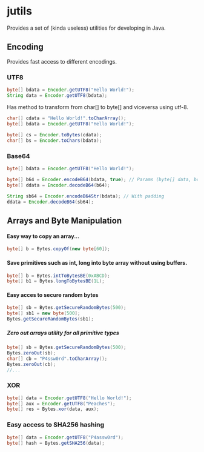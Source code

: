 # jutils
Provides a set of (kinda useless) utilities for developing in Java. 

## Encoding
Provides fast access to different encodings.

### UTF8
```java
byte[] bdata = Encoder.getUTF8("Hello World!");
String data = Encoder.getUTF8(bdata);
```

Has method to transform from char[] to byte[] and viceversa using utf-8.
```java
char[] cdata = "Hello World!".toCharArray();
byte[] bdata = Encoder.getUTF8("Hello World!");
        
byte[] cs = Encoder.toBytes(cdata);
char[] bs = Encoder.toChars(bdata);
```

### Base64
```java 
byte[] bdata = Encoder.getUTF8("Hello World!");

byte[] b64 = Encoder.encodeB64(bdata, true); // Params (byte[] data, boolean padded)
byte[] ddata = Encoder.decodeB64(b64);

String sb64 = Encoder.encodeB64Str(bdata); // With padding
ddata = Encoder.decodeB64(sb64);
```

## Arrays and Byte Manipulation

#### Easy way to copy an array...
```java
byte[] b = Bytes.copyOf(new byte[60]);
```

#### Save primitives such as int, long into byte array without using buffers.
```java
byte[] b = Bytes.intToBytesBE(0xABCD);
byte[] b1 = Bytes.longToBytesBE(1L);
```

#### Easy acces to secure random bytes
```java
byte[] sb = Bytes.getSecureRandomBytes(500);
byte[] sb1 = new byte[500];
Bytes.getSecureRandomBytes(sb1);
```

##### Zero out arrays utility for all primitive types
```java
byte[] sb = Bytes.getSecureRandomBytes(500);
Bytes.zeroOut(sb);
char[] cb = "P4ssw0rd".toCharArray();
Bytes.zeroOut(cb);
//...
```

### XOR
```java
byte[] data = Encoder.getUTF8("Hello World!");
byte[] aux = Encoder.getUTF8("Peaches");
byte[] res = Bytes.xor(data, aux);
```

### Easy access to SHA256 hashing
```java
byte[] data = Encoder.getUTF8("P4assw0rd");
byte[] hash = Bytes.getSHA256(data);
```


